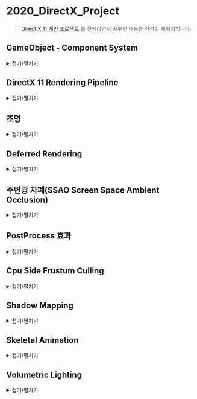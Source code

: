 # 2020_DirectX_Project

> [Direct X 11 개인 프로젝트](https://github.com/wlsvy/2020_DirectX_Project) 를 진행하면서 공부한 내용을 작성한 페이지입니다.

## GameObject - Component System

<details>
  <summary>접기/펼치기</summary>

Entity - Component System 으로 불리기도 합니다.
  - Unity 에서는 ECS가 다른 의미로 쓰이는데 DOTS(Data oriented tech stack)을 활용한 컴포넌트 설계를 말합니다.
  
- Entity - A container into which components can be added, usually hierarchical (any Entity can have sub-Entities).
- Component - Class of objects through which behaviors, looks and data can be added to an entity.
  
![](https://jlnr.de/images/game-object-inheritance/single-inheritance.svg)

- 2002 년 Scott Bilas 가 발표한 GDC 강연에 따르면 기존의 GameObject 설계는 위의 그림처럼 클래스를 상속하는 방식을 활용했습니다. 하지만 각각의 gameObject가 가지는 수많은 특징들은 얽히고 설키기 마련인데 이런 점은 단순히 클래스 상속으로 표현하기에는 한계점이 많았습니다. (그렇다고 다중 상속/가상 상속을 사용하자니 굉장히 위험했고요) Scott Bilas는 이 점을 지적하면서 새로운 component system 설계를 제안하게 됩니다.

![](https://answers.unity.com/storage/temp/119482-family.png)
> 유니티 엔진 활용 예시

그렇지만 component를 활용한 구조가 항상 좋은 것은 아닙니다. 장단점은 아래와 같습니다.


- #### 클래스 상속 구조 < component 활용 구조
  - 동적으로 gameObject의 특성을 정의할 수 있다는 것이 대표적입니다. 파생클래스를 작성한다는 것은 컴파일 되는 시점에 그 클래스의 특성이 결정되어 바뀌지 않는다고 볼 수 있습니다. 하지만 component의 경우, 런타임 중에 component 객체를 만들어 gameObject에 포함시키거나 제외시킬 수 있습니다. 
  - 공통되는 특성에 대해 하나의 component를 작성해 둔다면, 해당 component를 계속 재사용할 수 있는 이점이 있습니다.
  - No programmer required for designers to modify game logic
  - Circumvents the “impossible” problem of hard-coding all entity relationships at start of project
  - Allows for easy implementation of game-design ideas that cross-cut traditional OOP objects
  - Much faster compile/test/debug cycles
  - Much more agile way to develop code

- #### 클래스 상속 구조 > component 활용 구조
  - component는 동적으로 생성되어 gameObject에 할당될 수 있으므로 메모리를 동적으로 여러번 할당받아야 한다고 볼 수 있습니다. 이 경우, 특정 component의 할당 / 반환 작업이 여러번 이루어진다면 메모리 단편화 문제가 발생할 여지가 있습니다. 
  - 정적인 클래스의 경우, 해당 클래스가 어떤 멤버/메서드을 포함하고 있는지는 코드를 작성하는 그 순간에도 확인할 수 있습니다. 그렇지만 component를 활용하는 경우, 특정 gameObject가 어떤 기능을 가지고 있는지 확인하고 싶을 때 해당 기능을 포함하는 component가 존재하는지 런타임에 확인해야 합니다. 이 경우 gameObject의 component 배열을 한번 순회해야 하기 때문에 오버헤드 비용을 지불해야 할 수 있습니다. 
  - component 간의 통신을 할 때도 오류가 발생한다면 정적인 파생클래스의 경우보다 디버그 추적이 더 힘들 수 있습니다.



##### Reference 
- [entity-component system](http://entity-systems.wikidot.com/)
- [Scott Bilas 2002 GDC 강연 내용](https://www.gamedevs.org/uploads/data-driven-game-object-system.pdf)
- [wiki](https://en.wikipedia.org/wiki/Entity_component_system)
- [t-machine.org](http://t-machine.org/index.php/2007/09/03/entity-systems-are-the-future-of-mmog-development-part-1/)

</details>

## DirectX 11 Rendering Pipeline

<details>
  <summary>접기/펼치기</summary>
  
![](https://docs.microsoft.com/en-us/windows/win32/direct3d11/images/d3d11-pipeline-stages.jpg)
- DirectX 11의 렌더링 파이프라인은 shader를 활용한 programmable pipeline 입니다.

- [Input-Assembler](https://docs.microsoft.com/en-us/windows/win32/direct3d11/d3d10-graphics-programming-guide-input-assembler-stage) : 파이프라인 진입 단계입니다. 사용자가 입력한 버퍼의 기하 물체의 기초primitive 데이터를 전달 받아 이후 단계에서 사용하기 적합한 형태로 조합합니다. 또한 입력 정보에 system-generated values를 적용하여 쉐이더가 효율적으로 데이터를 활용할 수 있도록 합니다.
  - primitive topology에 정의된 primitive type에 따라 정점vertex 정보를 라인line 혹은 삼각형triangle 등의 형태로 조합할 수 있습니다.
  - system-generated values 를 통해 데이터에 primitive id, instance id, vertex id 등을 적용시켜 특정 쉐이더 단계마다 필요한 데이터만을 처리할 수 있도록 오버헤드를 줄일 수 있습니다.
- [Vertex Shader Stage](https://docs.microsoft.com/en-us/windows/win32/direct3d11/vertex-shader-stage) : IA 단계에서 버텍스 정보를 전달받아 각 정점에 대해 처리작업을 수행합니다.
  - system generated values 중에서 VertexID, InstanceID 가 적용된 값을 처리합니다.
- [Tessellation Stages](https://docs.microsoft.com/en-us/windows/win32/direct3d11/direct3d-11-advanced-stages-tessellation) : low-detail의 primitive를 high-detail의 primitive로 분할시키는 단계입니다.
  - 테셀레이션의 경우, 디테일을 개선하는 작업을 렌더링 단계에서 수행하기 때문에, 애플리케이션은 높은 디테일의 모델 자원이 아닌 낮은 디테일의 자원을 활용할 수 있습니다. 이는 메모리 절약에 도움이 됩니다. 
  - Level of detail 즉 카메라로 부터 거리에 따른 디테일 수준을 조정할 수 있습니다. 
  - hull shader 단계 : programmable shader stage로서 입력 정보에 따라 제어점(patch constraint)을 
  - tessellator 단계 : 프로그래밍이 불가능한 고정된 단계로서 hull shader로 부터 전달받은 정보를 활용해 입력 영역domain(line, triangle, quad 등)을 더 작은 영역으로 분할합니다.
  - domain shader 단계 : tessellator 단계에서 분할된 기하정보를 넘겨받습니다. 전달받은 정보를 다루고 다음 파이프라인 단계로 넘깁니다.
- [Geometry Shader Stage](https://docs.microsoft.com/en-us/windows/win32/direct3d11/geometry-shader-stage) : 정점 쉐이더가 입력정보로 하나의 정점을 받는다면 기하 쉐이더는 하나의 primitive를 이루는 다수의 정점을 입력정보로 받습니다. 이를 기반으로 해당 primitive를 다룰 수 있으며, 새로운 primitive를 만들어내거나 기존의 것을 파괴할 수도 있습니다.
- [Stream-Output Stage](https://docs.microsoft.com/en-us/windows/win32/direct3d11/d3d10-graphics-programming-guide-output-stream-stage) : Rasterizer 단계 이전에 수행되며 현재 단계까지 처리되어진 정점 정보를 primitive topology에 맞게 묶어 메모리 버퍼로 출력합니다. SO 단계에서 메모리로 넘어간 데이터는 cpu혹은 이후 수행되는 렌더링 패스에서 읽어질 수 있습니다.
- [Rasterizer Stage](https://docs.microsoft.com/en-us/windows/win32/direct3d11/d3d10-graphics-programming-guide-rasterizer-stage) : 입력받은 벡터 정보(primitive로 이루어진) 2d 스크린 상에 출력하기 위한 픽셀 정보로 변환합니다. 절단 작업, 2d 뷰 포트에 맞춰 픽셀에 사상하는 작업, 원근감을 위해 z값을 나누는 작업(절단 좌표계의 정점을 정규화 장치 좌표계로 변환) 등이 이루어집니다.
- [Pixel Shader Stage](https://docs.microsoft.com/en-us/windows/win32/direct3d11/pixel-shader-stage) : 현재까지의 단계를 거친 정점의 속성값들이 픽셀의 위치에 맞게 보간되어 픽셀 쉐이더로 전달됩니다. 픽셀 쉐이더는 입력값을 다루어 최종적으로 화면상에 출력할 색상값을 전달합니다.
- [Output-Merger Stage](https://docs.microsoft.com/en-us/windows/win32/direct3d11/d3d10-graphics-programming-guide-output-merger-stage) : 픽셀 쉐이더의 결과 색상값, 기존 렌더 타겟의 데이터, 뎁스/스텐실 버퍼 데이터를 종합해서 최종 결과물을 만들어내는 단계입니다.
  - depth-stencil test, blending, multiple rendertarget 에 대한 처리가 이루어집니다.

###### Reference
- [MSDN reference](https://docs.microsoft.com/en-us/windows/win32/direct3d11/overviews-direct3d-11-graphics-pipeline)
  
</details>

## 조명

<details>
  <summary>접기/펼치기</summary>

#### [조명 연산 알고리즘Illumination models](https://en.wikipedia.org/wiki/Shading#Flat_shading) 과 조합해서 사용할 수 있는 밝기값 보간 방식

- `Flat shading` : 개별 삼각형에 대해 밝기값을 계산합니다.
  - 연산이 빠릅니다. 그러나 삼각형이 각진 부분 혹은 코너 부분에 있어서는 음양이 부드럽게 표현되지 않습니다.
  - specular light를 표현하는데 있어 좋지 못합니다. 직접적으로 반사되는 폴리곤은 면 전체가 똑같은 밝기로 빛나며 음영이 부드럽게 이어지지 않는 특징 때문에 자연스러운 연출이 되지 않습니다.
  - 또한 조명이 해당 폴리곤에 적당한 각도로 비추지 않는다면 specular lighting 요소는 아예 표현되지 않을 수도 있습니다.
- `Gouraud shading` : 삼각형의 각 정점에서 조명값을 정하고 계산된 색상을 삼각형 표면 전체로 보간합니다.
  - 정점의 조명값을 보간하는 특징 탓에 밝기가 부정확할 수 있습니다. (특히 specular lighting)
  - T 형태로 인접한 폴리곤의 경우 시각적으로 부자연스럽게 보일 수 있습니다.
  - 마하 밴드mach band 현상이 나타날 수 있습니다.
    - 두 개의 면이 만나는 경계선 부근에서 어두운 면은 더 어두워지고, 밝은 면은 더 밝게 보이는 일종의 착시 현상. 인간의 시각인식 체계 특징상 윤곽선을 추적하려는 경향에 의해 나타납니다.
- `Phong shading` : 각 정점에 저장된 법선을 이용하여 삼각형에 해당되는 각 픽셀의 법선 벡터를 보간합니다. 그 후 픽셀에 대해서 보간된 법선 벡터값을 활용해 밝기를 연산합니다.
  - 픽셀별 조명처리는 고러드gouraud 셰이딩 방식과 플랫flat 셰이딩 방식과 비교해서 연산이 복잡하고 비용이 많이 발생합니다.
  - 정반사광specular lighting을 가장 정확하게 표현할 수 있습니다.

#### 난반사Diffuse 관련
- 거친 표면의 성질 표현, 물리적 실제감 표현, 빛과 물체 표면과의 상호관계와 연관되어 있습니다.
- 광자가 난반사가 일어나는 표면에 도착하면 순간적으로 그 표면에 흡수됩니다.(주로 거친rough 표면에서 발생합니다) 광원으로부터 나온 광자의 색상과 물질의 색상에 따라서 광자가 완전히 흡수될 수도 있고, 임의의 방향으로 반사될 수도 있습니다. 난반사 성분은 시야 독립적입니다.(view - independent)

- [Lambert 법칙](https://en.wikipedia.org/wiki/Lambertian_reflectance) : 난반사만 일어날 수 있는 (완전히 거친) 표면에 반사된 빛을 계산하는 방법입니다.

#### 정반사specular 관련
- 하이라이트 생성함으로써 표면이 반짝거리도록 보이게 하고 굴곡을 보여주며 광원의 방향과 위치를 알게 해줍니다.
- 물리적 의미 : 광택 있는 표면에서 입사되는 광자가 반사 방향으로 튕겨져 나가는 원리입니다.

- [phong reflection](https://en.wikipedia.org/wiki/Phong_reflection_model) : 조명의 반사 벡터와 시야 벡터를 내적한 성분을 활용해 정반사 성분을 구합니다.
- [blinn - phong reflection](https://en.wikipedia.org/wiki/Blinn%E2%80%93Phong_reflection_model) : halfway vector(조명 방향 벡터와 시야 방향 벡터의 중간값 벡터)를 활용해 정반사 성분을 구합니다.

![](https://upload.wikimedia.org/wikipedia/commons/thumb/e/e9/Blinn_phong_comparison.png/600px-Blinn_phong_comparison.png)
- phong 방식이 정반사광을 원형으로 나타낸다면, blinn phong 방식은 보다 타원형으로 나타냅니다. 강이나 바다에 반사되는 햇빛이 완벽한 원형의 모습을 유지하기보다는 수직방향으로 좀더 늘어져 보이는 것을 떠올리시면 됩니다.
- 조명이 굉장히 멀리 있는 경우(ex : Directional Light) 이면서 정사영orthographic/isometric 카메라를 활용하고 있을 때, halfway vector는 고정된 값으로 연산할 수 있기 때문에 phong 방식 보다 blinn-phong 방식이 더 빠를 수 있습니다.

</details>

## Deferred Rendering

<details>
  <summary>접기/펼치기</summary>
  
- 포워드 렌더링(forward rendering)과 지연 렌더링(deferred rendering)
  - 포워드 렌더링은 한 단계의 pass를 거쳐 입력 정보가 곧장 최종 결과물에 해당하는 픽셀(혹은 프래그먼트)로 렌더링 됩니다.
  - 지연 렌더링의 경우 렌더링하는 과정을 분리해 입력정보가 일반적으로 두 단계의 pass를 거치게 합니다. 먼저 첫 pass 에서는 입력된 기하정보(위치, 노말벡터 등)를 렌더타겟(G-buffer)에 저장하며 모든 렌더 대상에 대해 이 과정을 수행합니다. 그 후 통합된 물체들의 정보를 두 번째 pass를 통해 최종 결과물로 지연시켜(deferred) 렌더링합니다.
  
![](https://learnopengl.com/img/advanced-lighting/deferred_overview.png)

- 지연렌더링의 장점
  - `Deferred Lighting` 다수의 조명 연산을 효율적으로 수행할 수 있습니다. (`조명 개수 * 모델 개수` ==> `조명 개수 * 화면 픽셀 수`)
    - 그러나 shadow mapping을 활용하는 경우, 쉐도우 맵을 렌더링 할 때 `조명 개수 * 모델 개수` 만큼 연산해야 하는 사실은 변하지 않습니다.
- 지연렌더링의 단점
  - 투명한 물체를 그리기에 적합한 방법이 아닙니다. 그래도 우회책이 있긴 합니다. 
    - `투명성 알고리즘(Transparency Algorithm)` : Z-buffer 를 활성화한 상태에서 완전히 불투명한 물체를 먼저 그린다. 다음 깊이 버퍼를 비활성화하고 투명한 물체를 그린다. 이렇게 되면 깊이 비교 없이 반투명 물체의 컬러가 프레임 버퍼에 그대로 반영되므로 투명 효과를 줄 수 있다.
  - 다수의 렌더 타겟을 활용하기 때문에 그 만큼 추가적인 메모리를 사용합니다. 경우에 따라서 높은 메모리 대역폭을 지원하지 않는 gpu의 경우 지연렌더링을 사용하지 못할 수 있습니다.
  - 다수의 마테리얼material 정보를 활용할 때 지연렌더링은 한계점을 가집니다. gpu 내에 마테리얼 정보를 입력시키는 우회책이 있긴 하지만 추가적인 gpu 메모리를 사용하게 됩니다.
  - 안티 얼라이징anti - aliasing을 활용하기 어렵습니다. 그러나 edge detection을 통한 대안이 있습니다.


##### Reference
- [gamedevelopment](https://gamedevelopment.tutsplus.com/articles/forward-rendering-vs-deferred-rendering--gamedev-12342)
- [wiki](https://en.wikipedia.org/wiki/Deferred_shading)
  
</details>

## 주변광 차폐(SSAO Screen Space Ambient Occlusion)

<details>
  <summary>접기/펼치기</summary>
  
  
- `주변광 차폐(ambient occlusion)` 방식은 물체 표면의 특정한 부분이 노출되어 있다면 밝게, 둘러싸여져 있다면 그 부분은 주변광을 덜 받는 것으로 가정하고 보다 어둡게 표현하는 기법입니다.
  - 주름 혹은 방 가장자리의 모서리 부분을 예시로 생각하시면 됩니다.
  - SSAO는 screen space내의 정보를 활용해 정확하지는 않지만 보다 가벼운 연산으로 주변광 차폐값의 근사치를 구하는 방법입니다.

![](http://farm5.static.flickr.com/4026/4639752338_7a574740e9.jpg)

- 지연 렌더링 deferred rendering 환경에서는 쉽게 구현할 수 있습니다. screen space에 픽셀에는 렌더링 된 물체들의 위치/노말 벡터 정보가 저장되어 있다고 가정하겠습니다.
- `이웃한 픽셀의 위치 벡터 - 현재 연산하는 픽셀의 위치 벡터` 와 `현재 연산하는 픽셀의 노말 벡터`를 내적한 성분을 활용하면 됩니다. 내적값을 통해 두 벡터 사이의 각도를 알 수 있으며 해당값은 인접한 픽셀에 렌더링된 물체가 현재 픽셀을 얼마나 둘러싸는지(깊이 depth 차이가 얼마인지) 나타냅니다.

![](http://farm5.static.flickr.com/4054/4639143389_42b13c5ef6.jpg)
![](http://farm5.static.flickr.com/4030/4639143415_444cde1085.jpg)
- 벡터를 이용한 연산은 꽤 그럴듯한 결과를 보여줍니다. 하지만 이외에도 depth 버퍼를 활용하여 깊이값을 비교하는 방식을 떠올릴 수 있습니다.
  - 구현이 간편하고 더 빠른 연산이 가능해보이지만 문제점이 있는데 스스로를 가리는 현상self occlusion 과 모서리 주변 부분이 밝아지는 헤일로halo 현상이 나타난다는 것입니다.
  
- SSAO 방식은 빠르고 화면에 동적으로 움직이는 객체가 많을 때 효과적일 수 있습니다. 지연렌더링을 기반으로 하고 있다면 구현하기도 쉽습니다. 하지만 SSAO가 가지고 있는 단점도 역시 잘 고려해야 할 것이며 적절한 상황에 맞게 기법을 적용해야 할 것입니다.
  - 숨겨진 기하geometry 물체들, 특히 절두체 바깥의 물체들은 연산 과정에서 제외합니다.
  - 샘플링sampling(여기서는 몇 개의 인접한 픽셀과 비교하는지) 에 따라 성능 차이가 발생합니다.
  - 결과가 지저분할 수(noisy) 있습니다. 가우시안 블러와 같은 추가적인 작업이 필요할 수 있습니다.

#### Reference
- [Game Dev](https://www.gamedev.net/tutorials/programming/graphics/a-simple-and-practical-approach-to-ssao-r2753/)

</details>

## PostProcess 효과

<details>
  <summary>접기/펼치기</summary>
  
- 3D 렌더링에서 `후처리 효과(Post Processing)` 은 렌더링 결과물을 곧바로 화면에 출력하기 전 일종의 필터 역할을 하는 효과들을 적용하는 방식일 일컫습니다.

### Bloom

- `블룸(bloom)` 효과는 화면의 밝은 영역의 경계에서 빛이 발산되는 것 같은 효과를 주는 기법입니다.
  - 블룸 이펙트는 기존 이미지를 블러blurr 처리하여 구현할 수 있습니다. 블룸bloom 이펙트를 구현하기 이전에는 블러 처리가 먼저 이루어져야 합니다.
  
![bilinear downsampling](https://catlikecoding.com/unity/tutorials/advanced-rendering/bloom/blurring/bilinear-downsampling.png)

- 블러 효과를 적용할 때 다수의 픽셀들의 평균 색상값을 구하려 할 경우, 연산하는 픽셀의 수가 많다면 연산 비용이 증가합니다. 이를 피하기 위해 우선 다운 샘플링downsampling 을 활용하는 방법이 있습니다.
  - 이때 박스 샘플링(box sampling) 방식을 이용할 수 있습니다.

![](https://catlikecoding.com/unity/tutorials/advanced-rendering/bloom/creating-bloom/additive-blurring.png)

- 여러 단계의 다운 샘플링을 거친 이미지를 기존의 화면에 적용시켜야 할 것입니다. 단순히 다수의 다운 샘플링을 거친 이미지 하나 만을 적용한다면 예상보다 균등하게 흐릿해져 제대로 된 빛 발산 효과가 나타나지 않을 것입니다. 다운 샘플링을 거친 중간 단계의 이미지들 까지 중첩시켜서 적용해야 합니다. 

- 블러 이미지를 결과물에 적용할 때는 `Additive blending`을 적용해야 합니다. 블렌딩 방식이 혹시나 기존의 색상을 대체하는 방식이라면 역시 결과물의 빛 발산 효과가 제대로 나타나지 않을 것입니다.

### 감마 보정Gamma Correction

- 감마(gamma)라는 개념 사이에는 엔지니어 사이에도 개념 차이가 존재하며 이에 따른 혼란도 적지 않다고 한다. 적당히 '입력값에 대한 비선형적 출력 특성의 결정 요인' 정도로 이해하면 좋을 것 같다.

![](https://dthumb-phinf.pstatic.net/?src=%22http%3A%2F%2Fwww.monitor4u.co.kr%2Flesson%2FContentImg%2FGamma_Tour_01_sRGB-550.png%22&type=m10000_10000)

- 실제로 감마보정은 영상 처리 분야에서 생각보다 세분화된 단계로 적용된다.

감마보정의 주요 목적은
- 인간의 시야가 색상을 인식할 때 비선형적인 방식으로 인식합니다. 이때 밝은 색조보다는 어두운 색조의 대해서 더 민감하게 인식하는 경향이 있다. 일반적인 선형 색상으로 화면을 표시하려 한다면, 어두운 부분의 밝기가 변할 때 부드럽게 느껴지지 않고 단절되어 보이는 현상(posterization)이 발생합니다. 따라서 주어진 정보표현량의 한계 안에서 최적의 화질을 보여주기 위해선 비선형적으로 부호화하여 어두운 부분을 더 자세히 표현할 필요가 있습니다.
- CRT 음극선상의 특징상 비선형적으로 색상을 표현하기 때문에 원본의 색상을 정상적으로 나타내기 위해 소프트웨어 적으로 보정을 적용하는 이유도 있다고 하지만 주된 이유는 아니라고 합니다. 입력 전류를 조정함으로써 이 부분은 소프트웨어 측 보정 없이 해결할 수 있다고 합니다.
  - 하기야 디스플레이 장치 종류에 따라 보정값 수치가 바뀔 수 있는데 그 부분을 소프트웨어 측에서 책임지는 것은 올바른 해법이 아닌 것 같습니다.

[출처](https://ko.wikipedia.org/wiki/%EA%B0%90%EB%A7%88_%EB%B3%B4%EC%A0%95), [출처2](https://en.wikipedia.org/wiki/Gamma_correction)

```c++
void main()
{
    // do super fancy lighting in linear space
    [...]
    // apply gamma correction
    float gamma = 2.2;
    FragColor.rgb = pow(fragColor.rgb, vec3(1.0/gamma));
}
```
[감마 보정 예시 OpenGL](https://learnopengl.com/Advanced-Lighting/Gamma-Correction)

### Tone Mapping

- HDR(high dynamic range) : 폭넓은 범위(색상으로 출력하는 0~1 범위를 넘어선)의 색상을 표현하는 방식입니다. 디지털 색상을 출력할 때, 색상의 최대 범위를 넘어선 값을 단순히 하얀색으로 표현하지 않으며(혹은 최소 범위 보다도 작은 값을 검은색으로 표현하는 등) 노출exposure 값을 통해  

- 톤 맵핑(Tone Mapping)은 HDR 색상을 제한된 범위의 색상(LDR low dynamic range)으로 변환시키는 방법입니다. HDR 이미지를 그대로 출력한다면 디스플레이 장치가 표현할 수 있는 색상 범위를 넘어선 값은 제대로 표현하지 못하는 문제를 해결합니다.
  - 톤 맵핑의 목적은 디스플레이 장치가 제한된 밝기만을 표현할 수 있을 때, 실제 장면이 자연스럽게 화면상에 표시될 수 있도록 하는 것입니다.
  - 카메라가 빛에 노출되는 정도exposure 값을 조정하여 hdr 색상 표현 범위를 ldr 범위에 맞게 조정할 수 있습니다.
    - 사람의 눈을 예시로 들면, 어두운 밤에는 exposure 를 높여 눈이 더 많은 빛을 받아들이게 합니다. 이를 통해 어두운 영역을 상대적으로 밝게 인식할 수 있습니다.
    - 반대로 밝은 낮에는 exposure를 높여 눈이 빛을 덜 받아들게 합니다. 결과적으로 밝은 영역을 상대적으로 어둡게 인식하게 됩니다.
  
![](https://learnopengl.com/img/advanced-lighting/hdr_exposure.png)
  
```c++
uniform float exposure;

void main()
{             
    const float gamma = 2.2;
    vec3 hdrColor = texture(hdrBuffer, TexCoords).rgb;
  
    // exposure tone mapping
    vec3 mapped = vec3(1.0) - exp(-hdrColor * exposure);
    // gamma correction 
    mapped = pow(mapped, vec3(1.0 / gamma));
  
    FragColor = vec4(mapped, 1.0);
}  
```
[코드 출처](https://learnopengl.com/Advanced-Lighting/HDR)

#### Reference
- [wiki](https://en.wikipedia.org/wiki/Video_post-processing)
- [bloom](https://catlikecoding.com/unity/tutorials/advanced-rendering/bloom/)
- [감마 보정](https://blog.naver.com/psy2993/90081371916)

</details>

## Cpu Side Frustum Culling

<details>
  <summary>접기/펼치기</summary>
  
- 카메라의 절두체의 바깥에 위치한 오브젝트는 렌더링 대상에서 제외하는 작업입니다. gpu의 작업량을 줄일 수 있습니다.

[절두체 선별 알고리즘 참고](http://www.lighthouse3d.com/tutorials/view-frustum-culling/)
  
</details>

## Shadow Mapping

<details>
  <summary>접기/펼치기</summary>
  
![](https://learnopengl.com/img/advanced-lighting/shadow_mapping_theory_spaces.png)

- 쉐도우 맵핑 방식은 특정 픽셀에 대해서, 조명의 관점에서 해당 픽셀이 보이는지를 확인하며 만약 보이지 않는다면 그림자가 지는 것으로 판단하는 방식입니다.
  - 카메라 관점과 조명 관점의 z-depth 값을 비교해서 결과를 구합니다. (조명 관점의 깊이값이 더 작다면 그림자가 지는 것)
  - 쉐도우 맵 텍스쳐 : 조명 관점의 시야에서 깊이값이 렌더링된 텍스쳐입니다.
  
![](https://learnopengl.com/img/advanced-lighting/shadow_mapping_zoom.png)
![](https://learnopengl.com/img/advanced-lighting/shadow_mapping_soft_shadows.png)

- 그림자의 계단현상을 해결하기 위한 방법으로는 대표적으로 PCF(Percentage Closer Filtering) 방식이 있습니다.
  - 연산하는 픽셀과 주변 픽셀의 그림자 결과값의 평균을 내서 가장자리의 그림자를 부드럽게 표현하는 방식입니다.
  
- 쉐도우 맵핑 방식의 가장 두드러지는 단점은 쉐도우 맵 텍스쳐의 해상도가 곧 그림자 표현의 퀄리티로 이어진다는 것입니다. 가장자리의 그림자를 확인하면 보통 계단현상이 나타나는 것을 확인할 수 있습니다. 메모리와 성능의 한계상 쉐도우 맵 텍스쳐의 크기를 무한정 늘릴 수도 없는 노릇입니다.
  - 텍스쳐 크기로 인한 한계점을 우회하는 방법으로는 casacade shadow map, Trapezoidal Shadow Map 방식이 존재합니다.
  - 쉐도우 맵 텍스쳐를 응용하여 퀄리티를 높이는 방법으로는 Percentage Closer Filtering, Variance Shadow maps 방식이 있습니다.

##### Reference
- [wiki](https://en.wikipedia.org/wiki/Shadow_mapping)
- [Learn OpenGL](https://learnopengl.com/Advanced-Lighting/Shadows/Shadow-Mapping)

</details>

## Skeletal Animation

<details>
  <summary>접기/펼치기</summary>

![](https://upload.wikimedia.org/wikipedia/commons/thumb/a/aa/Sintel-hand_%28cropped%29.png/330px-Sintel-hand_%28cropped%29.png)

- Skeletal animation 과 rigging 방식에서는 3d 모델을 두 가지 방식으로 표현합니다.
  - 메쉬mesh : 3d 모델을 렌더링할 때 표현되는 모델의 표면 정보입니다.
  - 본bone : 모델의 각 부분들이 계층적으로 연결된 구조를 나타내는 정보입니다. (마치 사람의 골격구조 처럼)
  
![](http://ogldev.atspace.co.uk/www/tutorial38/vertex.jpg)
- 메쉬에 포함되는 각 정점vertex들은 본에 대해서 가중치를 가집니다. 이 가중치에 따라서 본이 움직일 때, 정점들 역시 가중치 만큼 영향을 받습니다.

- 각 본들은 독립적으로 움직일 수 있고, 애니메이션들은 각 정점들에 대해서 어떻게 움직여야 할지 하나하나 지정하는 대신 더 적은 수의 본들에 대해서만 작업하면 되는 장점이 있습니다.
- 대신 skeletal animation은 근육의 수축/팽창과 같은 움직임을 표현하는데는 한계점을 가집니다.

###### Reference
- [wiki](https://en.wikipedia.org/wiki/Skeletal_animation)
- [openGlDev](http://ogldev.atspace.co.uk/www/tutorial38/tutorial38.html)

</details>

## Volumetric Lighting

<details>
  <summary>접기/펼치기</summary>
  
</details>
